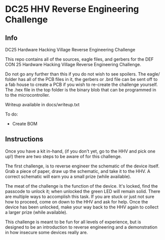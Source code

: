 # DC25 HHV Reverse Engineering Challenge

## Info
DC25 Hardware Hacking Village Reverse Engineering Challenge

This repo contains all of the sources, eagle files, and gerbers for the DEF CON 25 Hardware Hacking Village Reverse Engineering Challenge.

Do not go any further than this if you do not wish to see spoilers.  The eagle/ folder has all of the PCB files in it, the gerbers or .brd file can be sent off to a fab house to create a PCB if you wish to re-create the challenge yourself.  The .hex file in the top folder is the binary blob that can be programmed in to the microcontroller.

Writeup available in docs/writeup.txt

To do:
- Create BOM


## Instructions

Once you have a kit in-hand, (if you don't yet, go to the HHV and pick one up!) there are two steps to be aware of for this challenge.

The first challenge, is to reverse engineer the schematic of the device itself.  Grab a piece of paper, draw up the schematic, and take it to the HHV.  A correct schematic will earn you a small prize (while available).

The meat of the challenge is the function of the device.  It's locked, find the passcode to unlock it; when unlocked the green LED will remain solid.  There are multiple ways to accomplish this task.  If you are stuck or just not sure how to proceed, come on down to the HHV and ask for help.  Once the device has been unlocked, make your way back to the HHV again to collect a larger prize (while available).

This challenge is meant to be fun for all levels of experience, but is designed to be an introduction to reverse engineering and a demonstration in how insecure some devices really are.
